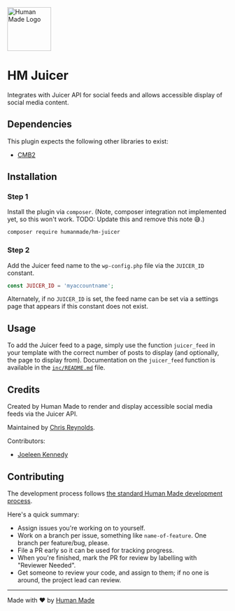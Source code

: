 <img src="https://hmn.md/content/themes/hmnmd/assets/images/hm-logo.svg" width="100" alt="Human Made Logo" />

# HM Juicer

Integrates with Juicer API for social feeds and allows accessible display of social media content.

## Dependencies

This plugin expects the following other libraries to exist:

* [CMB2](https://github.com/CMB2/CMB2)

## Installation

### Step 1
Install the plugin via `composer`. (Note, composer integration not implemented yet, so this won't work.  TODO: Update this and remove this note 😅.)

```bash
composer require humanmade/hm-juicer
```

### Step 2
Add the Juicer feed name to the `wp-config.php` file via the `JUICER_ID` constant.

```php
const JUICER_ID = 'myaccountname';
```

Alternately, if no `JUICER_ID` is set, the feed name can be set via a settings page that appears if this constant does not exist.

## Usage
To add the Juicer feed to a page, simply use the function `juicer_feed` in your template with the correct number of posts to display (and optionally, the page to display from). Documentation on the `juicer_feed` function is available in the [`inc/README.md`](inc/README.md) file.

## Credits

Created by Human Made to render and display accessible social media feeds via the Juicer API.

Maintained by [Chris Reynolds](https://github.com/jazzsequence).

Contributors:
* [Joeleen Kennedy](https://github.com/joeleenk)

## Contributing

The development process follows [the standard Human Made development process](http://engineering.hmn.md/how-we-work/process/development/).

Here's a quick summary:

* Assign issues you're working on to yourself.
* Work on a branch per issue, something like `name-of-feature`. One branch per feature/bug, please.
* File a PR early so it can be used for tracking progress.
* When you're finished, mark the PR for review by labelling with "Reviewer Needed".
* Get someone to review your code, and assign to them; if no one is around, the project lead can review.

---------------------

Made with ❤️ by [Human Made](https://humanmade.com)

